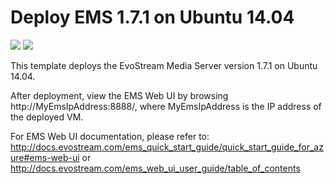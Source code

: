 # Deploy EMS 1.7.1 on Ubuntu 14.04

<a href="https://portal.azure.com/#create/Microsoft.Template/uri/https%3A%2F%2Fraw.githubusercontent.com%2FEvoStream%2Fevostream_addons%2Fmaster%2Fazure_templates%2Fems171_ubuntu1404%2Fazuredeploy.json" target="_blank"><img src="http://azuredeploy.net/deploybutton.png"/></a>
<a href="http://armviz.io/#/?load=https%3A%2F%2Fraw.githubusercontent.com%2FEvoStream%2Fevostream_addons%2Fmaster%2Fazure_templates%2Fems171_ubuntu1404%2Fazuredeploy.json" target="_blank">
    <img src="http://armviz.io/visualizebutton.png"/>
</a>

This template deploys the EvoStream Media Server version 1.7.1 on Ubuntu 14.04.

After deployment, view the EMS Web UI by browsing http://MyEmsIpAddress:8888/, where MyEmsIpAddress is the IP address of the deployed VM.

For EMS Web UI documentation, please refer to:
http://docs.evostream.com/ems_quick_start_guide/quick_start_guide_for_azure#ems-web-ui
or
http://docs.evostream.com/ems_web_ui_user_guide/table_of_contents
